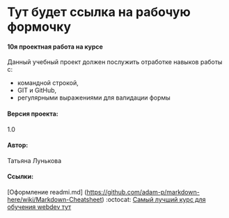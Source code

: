 # Тут будет ссылка на рабочую формочку

#### 10я проектная работа на курсе
Данный учебный проект должен послужить отработке навыков работы с:
- командной строкой,
- GIT и GitHub,
- регулярными выражениями для валидации формы

#### Версия проекта:
1.0

#### Автор:
Татьяна Лунькова 

#### Ссылки:
[Оформление readmi.md] (https://github.com/adam-p/markdown-here/wiki/Markdown-Cheatsheet) :octocat:
[Самый лучший курс для обучения webdev тут](https://praktikum.yandex.ru/)
